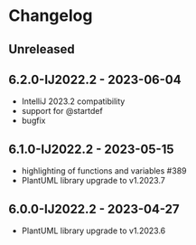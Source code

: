 # Changelog

## Unreleased

## 6.2.0-IJ2022.2 - 2023-06-04

- IntelliJ 2023.2 compatibility
- support for @startdef
- bugfix

## 6.1.0-IJ2022.2 - 2023-05-15
- highlighting of functions and variables #389
- PlantUML library upgrade to v1.2023.7

## 6.0.0-IJ2022.2 - 2023-04-27
- PlantUML library upgrade to v1.2023.6
